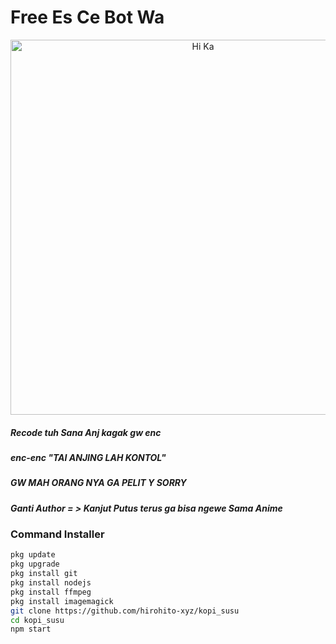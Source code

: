 # Free Es Ce Bot Wa

<p align="center">
<img src="https://raw.githubusercontent.com/hirohito-xyz/kopi_susu/5cd38cdce2c388da2c7b5b15f20d827ec586d326/media/8c9c455a15b6ed8efe243eae3d2f065f.jpg" alt="Hi Ka" width="600">
</p>

##### Recode tuh Sana Anj kagak gw enc

##### enc-enc "TAI ANJING LAH KONTOL"

##### GW MAH ORANG NYA GA PELIT Y SORRY

##### Ganti Author = > Kanjut Putus terus ga bisa ngewe Sama Anime

### Command Installer

```bash
pkg update
pkg upgrade
pkg install git
pkg install nodejs
pkg install ffmpeg
pkg install imagemagick
git clone https://github.com/hirohito-xyz/kopi_susu
cd kopi_susu
npm start
```
